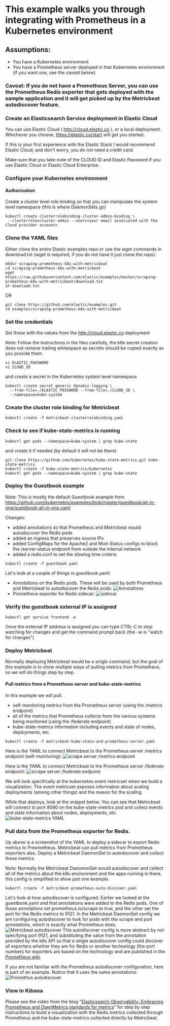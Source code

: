# This example walks you through integrating with Prometheus in a Kubernetes environment
## Assumptions:
 - You have a Kubernetes environment
 - You have a Prometheus server deployed in that Kubernetes environment (if you want one, see the caveat below)
### Caveat: If you do not have a Prometheus Server, you can use the Prometheus Redis exporter that gets deployed with the sample application and it will get picked up by the Metricbeat autodiscover feature.

### Create an Elasticsearch Service deployment in Elastic Cloud
You can use Elastic Cloud ( http://cloud.elastic.co ), or a local deployment.  Whichever you choose, https://elastic.co/start will get you started.

If this is your first experience with the Elastic Stack I would recommend Elastic Cloud; and don't worry, you do not need a credit card.

Make sure that you take note of the CLOUD ID and Elastic Password if you use Elastic Cloud or Elastic Cloud Enterprise.

### Configure your Kubernetes environment
#### Authorization
Create a cluster level role binding so that you can manipulate the system level namespace (this is where DaemonSets go)

```
kubectl create clusterrolebinding cluster-admin-binding \
 --clusterrole=cluster-admin --user=<your email associated with the Cloud provider account>
```

### Clone the YAML files
Either clone the entire Elastic examples repo or use the wget commands in download.txt (wget is required, if you do not have it just clone the repo):

```
mkdir scraping-prometheus-k8s-with-metricbeat
cd scraping-prometheus-k8s-with-metricbeat
wget https://raw.githubusercontent.com/elastic/examples/master/scraping-prometheus-k8s-with-metricbeat/download.txt
sh download.txt
```

OR

```
git clone https://github.com/elastic/examples.git
cd examples/scraping-prometheus-k8s-with-metricbeat
```
### Set the credentials
Set these with the values from the http://cloud.elastic.co deployment

Note: Follow the instructions in the files carefully, the k8s secret creation does not remove trailing whitespace as secrets should be copied exactly as you provide them.
```
vi ELASTIC_PASSWORD
vi CLOUD_ID
```
and create a secret in the Kubernetes system level namespace

```
kubectl create secret generic dynamic-logging \
  --from-file=./ELASTIC_PASSWORD --from-file=./CLOUD_ID \
  --namespace=kube-system
```

### Create the cluster role binding for Metricbeat
```
kubectl create -f metricbeat-clusterrolebinding.yaml
```

### Check to see if kube-state-metrics is running
```
kubectl get pods --namespace=kube-system | grep kube-state
```
and create it if needed (by default it will not be there)

```
git clone https://github.com/kubernetes/kube-state-metrics.git kube-state-metrics
kubectl create -f kube-state-metrics/kubernetes
kubectl get pods --namespace=kube-system | grep kube-state
```

### Deploy the Guestbook example
Note: This is mostly the default Guestbook example from https://github.com/kubernetes/examples/blob/master/guestbook/all-in-one/guestbook-all-in-one.yaml

Changes:
 - added annotations so that Prometheus and Metricbeat would autodiscover the Redis pods
 - added an ingress that preserves source IPs
 - added ConfigMaps for the Apache2 and Mod-Status configs to block the /server-status endpoint from outside the internal network
 - added a redis.conf to set the slowlog time criteria

```
kubectl create -f guestbook.yaml
```
Let's look at a couple of things in guestbook.yaml:
 - Annotations on the Redis pods.  These will be used by both Prometheus and Metricbeat to autodiscover the Redis pods:
![Annotations](https://github.com/DanRoscigno/scraping-prometheus-k8s-with-metricbeat/blob/master/images/annotations.png)
 - Prometheus exporter for Redis sidecar:
 ![sidecar](https://github.com/DanRoscigno/scraping-prometheus-k8s-with-metricbeat/blob/master/images/sidecar.png)

### Verify the guestbook external IP is assigned

```
kubectl get service frontend -w
```
Once the external IP address is assigned you can type CTRL-C to stop watching for changes and get the command prompt back (the -w is "watch for changes")

### Deploy Metricbeat
Normally deploying Metricbeat would be a single command, but the goal of this example is to show multiple ways of pulling metrics from Prometheus, so we will do things step by step.

#### Pull metrics from a Prometheus server and kube-state-metrics
In this example we will pull:
 - self-monitoring metrics from the Prometheus server (using the /metrics endpoint)
 - all of the metrics that Prometheus collects from the various systems being monitored (using the /federate endpoint)
 - kube-state-metrics information including events and state of nodes, deployments, etc.

```
kubectl create -f metricbeat-kube-state-and-prometheus-server.yaml
```
Here is the YAML to connect Metricbeat to the Prometheus server /metrics endpoint (self-monitoring):
![scrape server /metrics endpoint](https://github.com/DanRoscigno/scraping-prometheus-k8s-with-metricbeat/blob/master/images/prometheus-self.png)

Here is the YAML to connect Metricbeat to the Prometheus server /federate endpoint:
![scrape server /federate endpoint](https://github.com/DanRoscigno/scraping-prometheus-k8s-with-metricbeat/blob/master/images/prometheus-federate.png)

We will look specifically at the kubernetes event metricset when we build a visualization.  The event metricset exposes information about scaling deployments (among other things) and the reason for the scaling.

While that deploys, look at the snippet below.  You can see that Metricbeat will connect to port 8080 on the kube-state-metrics pod and collect events and state information about nodes, deployments, etc.
![kube-state-metrics YAML](https://github.com/DanRoscigno/scraping-prometheus-k8s-with-metricbeat/blob/master/images/kube-state-metrics.png)

### Pull data from the Prometheus exporter for Redis.
Up above is a screenshot of the YAML to deploy a sidecar to export Redis metrics to Preometheus.  Metricbeat can pull metrics from Prometheus exporters also.  Deploy a Metricbeat DaemonSet to autodiscover and collect these metrics.

Note: Normally the Metricbeat DaeomonSet would autodiscover and collect all of the metrics about the k8s environment and the apps running in there, this config is simplified to show just one example.
```
kubectl create -f metricbeat-prometheus-auto-discover.yaml
```
Let's look at how autodiscover is configured.  Earlier we looked at the guestbook.yaml and that annotations were added to the Redis pods.  One of those annotations set prometheus.io/scrape to true, and the other set the port for the Redis metrics to 9121.  In the Metricbeat DaemonSet config we are configuring autodiscover to look for pods with the scrape and port annotations, which is exactly what Prometheus does.  
![Metricbeat autodiscover](https://github.com/DanRoscigno/scraping-prometheus-k8s-with-metricbeat/blob/master/images/metricbeat-autodiscover-exporters.png)
This autodiscover config is more abstract by not specifying port 9121, and substituting the value from the annotation provided by the k8s API so that a single autodiscover config could discover all exporters whether they are for Redis or another technology (the port numbers for exporters are based on the technology and are published in the [Prometheus wiki](https://github.com/prometheus/prometheus/wiki/Default-port-allocations).

If you are not familiar with the Prometheus autodiscover configuration, here is part of an example.  Notice that it uses the same annotations:
![Promethus autodiscover](https://github.com/DanRoscigno/scraping-prometheus-k8s-with-metricbeat/blob/master/images/prometheus-autodiscover-snippet.png)


### View in Kibana

Please see the video from the blog "[Elasticsearch Observability: Embracing Prometheus and OpenMetrics standards for metrics](https://elastic.co/blog/elasticsearch-observability-embracing-prometheus-and-openmetrics-standards-for-metrics)" for step by step instructions to build a visualization with the Redis metrics collected through Prometheus and the kube-state-metrics collected directly by Metricbeat.
